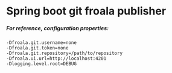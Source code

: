 # Spring boot git froala publisher

##### For reference, configuration properties: 

```text
-Dfroala.git.username=none
-Dfroala.git.token=none
-Dfroala.git.repository=/path/to/repository
-Dfroala.ui.url=http://localhost:4201
-Dlogging.level.root=DEBUG
```